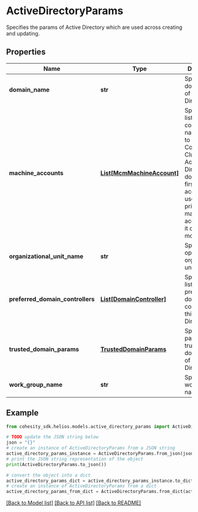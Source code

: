 # ActiveDirectoryParams

Specifies the params of Active Directory which are used across creating and updating.

## Properties

Name | Type | Description | Notes
------------ | ------------- | ------------- | -------------
**domain_name** | **str** | Specifies the domain name of the Active Directory. | 
**machine_accounts** | [**List[McmMachineAccount]**](McmMachineAccount.md) | Specifies a list of computer names used to identify the Cohesity Cluster on the Active Directory domain. The first machine account is used as primary machine account and it can not be modified. | 
**organizational_unit_name** | **str** | Specifies an optional organizational unit name. | [optional] 
**preferred_domain_controllers** | [**List[DomainController]**](DomainController.md) | Specifies a list of preferred domain controllers of this Active Directory. | [optional] 
**trusted_domain_params** | [**TrustedDomainParams**](TrustedDomainParams.md) | Specifies the params of trusted domain info of an Active Directory. | [optional] 
**work_group_name** | **str** | Specifies a work group name. | [optional] 

## Example

```python
from cohesity_sdk.helios.models.active_directory_params import ActiveDirectoryParams

# TODO update the JSON string below
json = "{}"
# create an instance of ActiveDirectoryParams from a JSON string
active_directory_params_instance = ActiveDirectoryParams.from_json(json)
# print the JSON string representation of the object
print(ActiveDirectoryParams.to_json())

# convert the object into a dict
active_directory_params_dict = active_directory_params_instance.to_dict()
# create an instance of ActiveDirectoryParams from a dict
active_directory_params_from_dict = ActiveDirectoryParams.from_dict(active_directory_params_dict)
```
[[Back to Model list]](../README.md#documentation-for-models) [[Back to API list]](../README.md#documentation-for-api-endpoints) [[Back to README]](../README.md)


